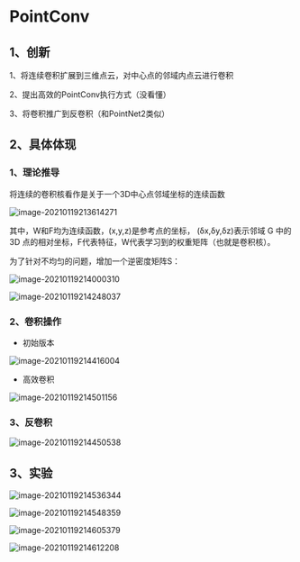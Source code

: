 # PointConv



## 1、创新

1、将连续卷积扩展到三维点云，对中心点的邻域内点云进行卷积

2、提出高效的PointConv执行方式（没看懂）

3、将卷积推广到反卷积（和PointNet2类似）



## 2、具体体现

### 1、理论推导

将连续的卷积核看作是关于一个3D中心点邻域坐标的连续函数

![image-20210119213614271](https://gitee.com/suyunzzz/img/raw/master/img/20210119213614.png)

其中，W和F均为连续函数，(x,y,z)是参考点的坐标， (δx,δy,δz)表示邻域 G 中的 3D 点的相对坐标，F代表特征，W代表学习到的权重矩阵（也就是卷积核）。

为了针对不均匀的问题，增加一个逆密度矩阵S：

![image-20210119214000310](https://gitee.com/suyunzzz/img/raw/master/img/20210119214000.png)

![image-20210119214248037](https://gitee.com/suyunzzz/img/raw/master/img/20210119214248.png)

### 2、卷积操作

- 初始版本

![image-20210119214416004](https://gitee.com/suyunzzz/img/raw/master/img/20210119214416.png)



- 高效卷积

![image-20210119214501156](https://gitee.com/suyunzzz/img/raw/master/img/20210119214501.png)



### 3、反卷积

![image-20210119214450538](https://gitee.com/suyunzzz/img/raw/master/img/20210119214450.png)

## 3、实验

![image-20210119214536344](https://gitee.com/suyunzzz/img/raw/master/img/20210119214536.png)

![image-20210119214548359](https://gitee.com/suyunzzz/img/raw/master/img/20210119214548.png)

![image-20210119214605379](https://gitee.com/suyunzzz/img/raw/master/img/20210119214605.png)



![image-20210119214612208](https://gitee.com/suyunzzz/img/raw/master/img/20210119214612.png)

